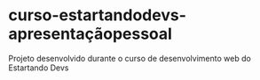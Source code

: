 # curso-estartandodevs-apresentaçãopessoal

Projeto desenvolvido durante o curso de desenvolvimento web do Estartando Devs

